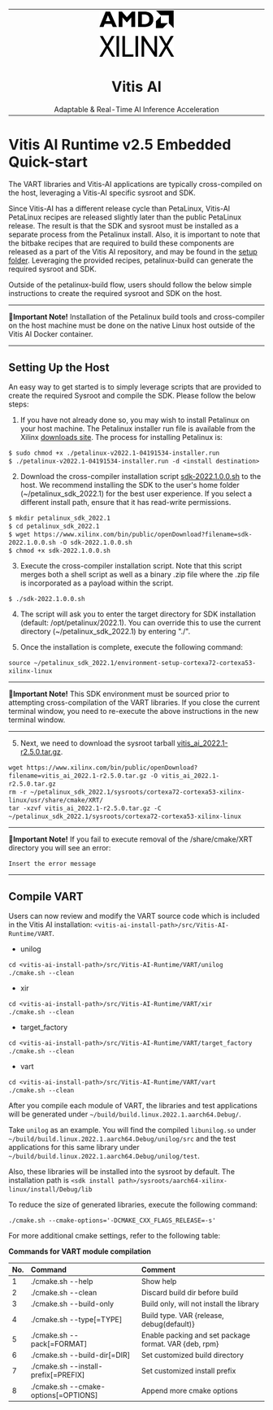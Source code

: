 ﻿<table class="sphinxhide">
 <tr>
   <td align="center"><img src="https://raw.githubusercontent.com/Xilinx/Image-Collateral/main/xilinx-logo.png" width="30%"/><h1>Vitis AI</h1><h0>Adaptable & Real-Time AI Inference Acceleration</h0>
   </td>
 </tr>
</table>

# Vitis AI Runtime v2.5 Embedded Quick-start
 
The VART libraries and Vitis-AI applications are typically cross-compiled on the host, leveraging a Vitis-AI specific sysroot and SDK.

Since Vitis-AI has a different release cycle than PetaLinux, Vitis-AI PetaLinux recipes are released slightly later than the public PetaLinux release.  The result is that the SDK and sysroot must be installed as a separate process from the Petalinux install.  Also, it is important to note that the bitbake recipes that are required to build these components are released as a part of the Vitis AI repository, and may be found in the [setup folder](../../../setup/petalinux).  Leveraging the provided recipes, petalinux-build can generate the required sysroot and SDK.

Outside of the petalinux-build flow, users should follow the below simple instructions to create the required sysroot and SDK on the host.

****************
:pushpin:**Important Note!** Installation of the Petalinux build tools and cross-compiler on the host machine must be done on the native Linux host outside of the Vitis AI Docker container.

****************

## Setting Up the Host

An easy way to get started is to simply leverage scripts that are provided to create the required Sysroot and compile the SDK.  Please follow the below steps:

1. If you have not already done so, you may wish to install Petalinux on your host machine.  The Petalinux installer run file is available from the Xilinx [downloads site](https://www.xilinx.com/member/forms/download/xef.html?filename=petalinux-v2022.1-04191534-installer.run).  The process for installing Petalinux is:

```
$ sudo chmod +x ./petalinux-v2022.1-04191534-installer.run
$ ./petalinux-v2022.1-04191534-installer.run -d <install destination>
```

2. Download the cross-compiler installation script [sdk-2022.1.0.0.sh](https://www.xilinx.com/bin/public/openDownload?filename=sdk-2022.1.0.0.sh) to the host.  We recommend installing the SDK to the user's home folder (~/petalinux_sdk_2022.1) for the best user experience.  If you select a different install path, ensure that it has read-write permissions.

```
$ mkdir petalinux_sdk_2022.1
$ cd petalinux_sdk_2022.1
$ wget https://www.xilinx.com/bin/public/openDownload?filename=sdk-2022.1.0.0.sh -O sdk-2022.1.0.0.sh
$ chmod +x sdk-2022.1.0.0.sh
```

3. Execute the cross-compiler installation script.  Note that this script merges both a shell script as well as a binary .zip file where the .zip file is incorporated as a payload within the script.

```
$ ./sdk-2022.1.0.0.sh
```

4. The script will ask you to enter the target directory for SDK installation (default: /opt/petalinux/2022.1).  You can override this to use the current directory (~/petalinux_sdk_2022.1) by entering "./".

5. Once the installation is complete, execute the following command:
```
source ~/petalinux_sdk_2022.1/environment-setup-cortexa72-cortexa53-xilinx-linux
```

****************
:pushpin:**Important Note!** This SDK environment must be sourced prior to attempting cross-compilation of the VART libraries.  If you close the current terminal window, you need to re-execute the above instructions in the new terminal window.

****************

5. Next, we need to download the sysroot tarball [vitis_ai_2022.1-r2.5.0.tar.gz](https://www.xilinx.com/bin/public/openDownload?filename=vitis_ai_2022.1-r2.5.0.tar.gz).
 
```
wget https://www.xilinx.com/bin/public/openDownload?filename=vitis_ai_2022.1-r2.5.0.tar.gz -O vitis_ai_2022.1-r2.5.0.tar.gz
rm -r ~/petalinux_sdk_2022.1/sysroots/cortexa72-cortexa53-xilinx-linux/usr/share/cmake/XRT/
tar -xzvf vitis_ai_2022.1-r2.5.0.tar.gz -C ~/petalinux_sdk_2022.1/sysroots/cortexa72-cortexa53-xilinx-linux
```

****************
:pushpin:**Important Note!** If you fail to execute removal of the /share/cmake/XRT directory you will see an error:

```
Insert the error message 
```
****************

## Compile VART 
Users can now review and modify the VART source code which is included in the Vitis AI installation: `<vitis-ai-install-path>/src/Vitis-AI-Runtime/VART`.  

* unilog
```
cd <vitis-ai-install-path>/src/Vitis-AI-Runtime/VART/unilog
./cmake.sh --clean
```
* xir
```
cd <vitis-ai-install-path>/src/Vitis-AI-Runtime/VART/xir
./cmake.sh --clean
```
* target_factory
```
cd <vitis-ai-install-path>/src/Vitis-AI-Runtime/VART/target_factory
./cmake.sh --clean
```
* vart
```
cd <vitis-ai-install-path>/src/Vitis-AI-Runtime/VART/vart
./cmake.sh --clean
```
After you compile each module of VART, the libraries and test applications will be generated under `~/build/build.linux.2022.1.aarch64.Debug/`.

Take `unilog` as an example.  You will find the compiled `libunilog.so` under `~/build/build.linux.2022.1.aarch64.Debug/unilog/src` and the test applications for this same library under `~/build/build.linux.2022.1.aarch64.Debug/unilog/test`. 

Also, these libraries will be installed into the sysroot by default. The installation path is `<sdk install path>/sysroots/aarch64-xilinx-linux/install/Debug/lib`

To reduce the size of generated libraries, execute the following command:
```
./cmake.sh --cmake-options='-DCMAKE_CXX_FLAGS_RELEASE=-s'
```

For more additional cmake settings, refer to the following table:

 <summary><b> Commands for VART module compilation </b></summary>
 
| No\. | Command                  | Comment                                                      |
| :--- | :----------------------- | :----------------------------------------------------------- |
| 1    | ./cmake.sh --help        | Show help                              |
| 2    | ./cmake.sh --clean       | Discard build dir before build                              |
| 3    | ./cmake.sh --build-only  | Build only, will not install the library                  |
| 4    | ./cmake.sh --type[=TYPE] | Build type. VAR {release, debug(default)}            |
| 5    | ./cmake.sh --pack[=FORMAT]           | Enable packing and set package format. VAR {deb, rpm}         |
| 6    | ./cmake.sh --build-dir[=DIR]           | Set customized build directory    |
| 7    | ./cmake.sh --install-prefix[=PREFIX]   | Set customized install prefix         |
| 8    | ./cmake.sh --cmake-options[=OPTIONS]   | Append more cmake options        |

